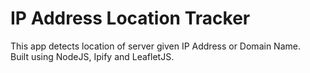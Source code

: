 # IP Address Location Tracker
This app detects location of server given IP Address or Domain Name.     
Built using NodeJS, Ipify and LeafletJS. 